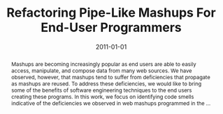 ---
title: "Refactoring Pipe-Like Mashups For End-User Programmers"
abstract: "Mashups are becoming increasingly popular as end users are able to easily access, manipulate, and compose data from many web sources. We have observed, however, that mashups tend to suffer from deficiencies that propagate as mashups are reused. To address these deficiencies, we would like to bring some of the benefits of software engineering techniques to the end users creating these programs. In this work, we focus on identifying code smells indicative of the deficiencies we observed in web mashups programmed in the …"
date: 2011-01-01
venue: "Proceedings of the 33rd International Conference on Software Engineering, ICSE 2011, Waikiki, Honolulu , HI, USA, May 21-28, 2011"
paperurl: https://dl.acm.org/doi/abs/10.1145/1985793.1985805
authors: "Kathryn T. Stolee and Sebastian G. Elbaum"
awards: ""
---